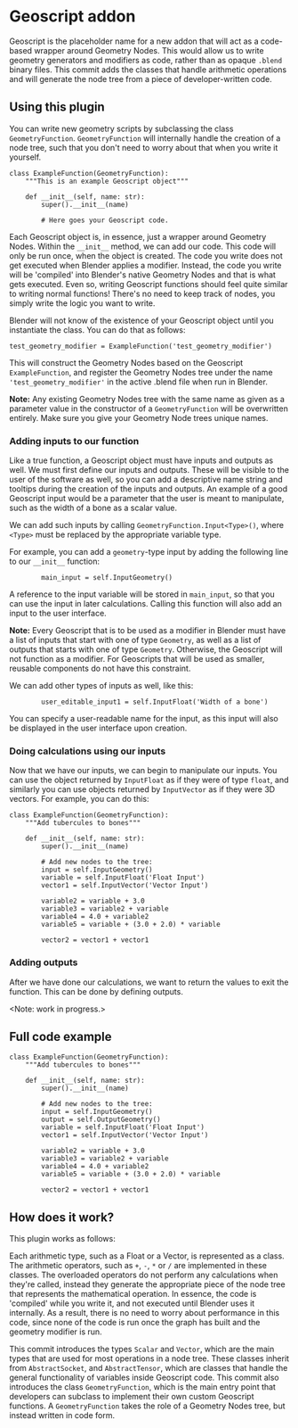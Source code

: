 # Geoscript addon
Geoscript is the placeholder name for a new addon that will act as a code-based wrapper
around Geometry Nodes. This would allow us to write geometry generators and modifiers
as code, rather than as opaque `.blend` binary files. This commit adds the classes that
handle arithmetic operations and will generate the node tree from a piece of
developer-written code.

## Using this plugin

You can write new geometry scripts by subclassing the class `GeometryFunction`.
`GeometryFunction` will internally handle the creation of a node tree, such that you
don't need to worry about that when you write it yourself.

```python3
class ExampleFunction(GeometryFunction):
    """This is an example Geoscript object"""

    def __init__(self, name: str):
        super().__init__(name)

        # Here goes your Geoscript code.
```

Each Geoscript object is, in essence, just a wrapper around Geometry Nodes. Within
the `__init__` method, we can add our code. This code will only be run once, when
the object is created. The code you write does not get executed when Blender
applies a modifier. Instead, the code you write will be 'compiled' into Blender's
native Geometry Nodes and that is what gets executed. Even so, writing Geoscript
functions should feel quite similar to writing normal functions! There's no need
to keep track of nodes, you simply write the logic you want to write.

Blender will not know of the existence of your Geoscript object until you
instantiate the class. You can do that as follows:

```python3
test_geometry_modifier = ExampleFunction('test_geometry_modifier')
```

This will construct the Geometry Nodes based on the Geoscript `ExampleFunction`,
and register the Geometry Nodes tree under the name `'test_geometry_modifier'` in
the active .blend file when run in Blender.

**Note:** Any existing Geometry Nodes tree with the same name as given as a
parameter value in the constructor of a `GeometryFunction` will be overwritten
entirely. Make sure you give your Geometry Node trees unique names.

### Adding inputs to our function
Like a true function, a Geoscript object must have inputs and outputs as well. We
must first define our inputs and outputs. These will be visible to the user of
the software as well, so you can add a descriptive name string and tooltips
during the creation of the inputs and outputs. An example of a good Geoscript
input would be a parameter that the user is meant to manipulate, such as the
width of a bone as a scalar value.

We can add such inputs by calling `GeometryFunction.Input<Type>()`, where `<Type>`
must be replaced by the appropriate variable type.

For example, you can add a `geometry`-type input by adding the following line to
our `__init__` function:
```python3
        main_input = self.InputGeometry()
```
A reference to the input variable will be stored in `main_input`, so that you can
use the input in later calculations. Calling this function will also add an input
to the user interface.

**Note:** Every Geoscript that is to be used as a modifier in Blender must have a list
of inputs that start with one of type `Geometry`, as well as a list of outputs that
starts with one of type `Geometry`. Otherwise, the Geoscript will not function as
a modifier. For Geoscripts that will be used as smaller, reusable components do not
have this constraint.

We can add other types of inputs as well, like this:
```python3
        user_editable_input1 = self.InputFloat('Width of a bone')
```
You can specify a user-readable name for the input, as this input will also be displayed
in the user interface upon creation.

### Doing calculations using our inputs
Now that we have our inputs, we can begin to manipulate our inputs. You can use the
object returned by `InputFloat` as if they were of type `float`, and similarly you
can use objects returned by `InputVector` as if they were 3D vectors. For example,
you can do this:
```python3
class ExampleFunction(GeometryFunction):
    """Add tubercules to bones"""

    def __init__(self, name: str):
        super().__init__(name)

        # Add new nodes to the tree:
        input = self.InputGeometry()
        variable = self.InputFloat('Float Input')
        vector1 = self.InputVector('Vector Input')

        variable2 = variable + 3.0
        variable3 = variable2 + variable
        variable4 = 4.0 + variable2
        variable5 = variable + (3.0 + 2.0) * variable

        vector2 = vector1 + vector1
```

### Adding outputs
After we have done our calculations, we want to return the values to exit the function.
This can be done by defining outputs.

<Note: work in progress.>

## Full code example
```python3
class ExampleFunction(GeometryFunction):
    """Add tubercules to bones"""

    def __init__(self, name: str):
        super().__init__(name)

        # Add new nodes to the tree:
        input = self.InputGeometry()
        output = self.OutputGeometry()
        variable = self.InputFloat('Float Input')
        vector1 = self.InputVector('Vector Input')

        variable2 = variable + 3.0
        variable3 = variable2 + variable
        variable4 = 4.0 + variable2
        variable5 = variable + (3.0 + 2.0) * variable

        vector2 = vector1 + vector1
```

## How does it work?

This plugin works as follows:

Each arithmetic type, such as a Float or a Vector, is represented as a class. The arithmetic operators, such as `+`, `-`, `*` or `/` are implemented in these classes. The overloaded operators do not perform any calculations when they're called, instead they generate the appropriate piece of the node tree that represents the mathematical operation. In essence, the code is 'compiled' while you write it, and not executed until Blender uses it internally. As a result, there is no need to worry about performance in this code, since none of the code is run once the graph has built and the geometry modifier is run.

This commit introduces the types `Scalar` and `Vector`, which are the main types that are used for most operations in a node tree. These classes inherit from `AbstractSocket`, and `AbstractTensor`, which are classes that handle the general functionality of variables inside Geoscript code. This commit also introduces the class `GeometryFunction`, which is the main entry point that developers can subclass to implement their own custom Geoscript functions. A `GeometryFunction` takes the role of a Geometry Nodes tree, but instead written in code form.
